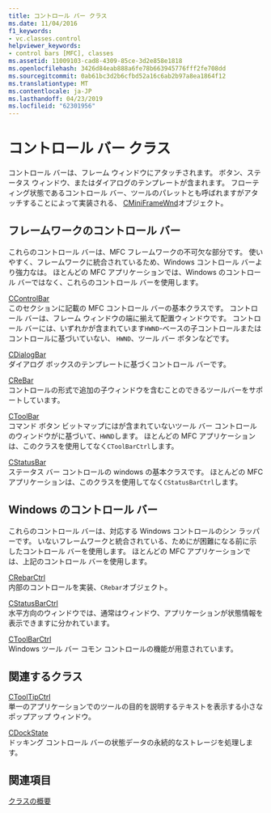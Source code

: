 ```yaml
---
title: コントロール バー クラス
ms.date: 11/04/2016
f1_keywords:
- vc.classes.control
helpviewer_keywords:
- control bars [MFC], classes
ms.assetid: 11009103-cad8-4309-85ce-3d2e858e1818
ms.openlocfilehash: 3426d84eab888a6fe78b663945776fff2fe708dd
ms.sourcegitcommit: 0ab61bc3d2b6cfbd52a16c6ab2b97a8ea1864f12
ms.translationtype: MT
ms.contentlocale: ja-JP
ms.lasthandoff: 04/23/2019
ms.locfileid: "62301956"
---
```

# <a name="control-bar-classes"></a>コントロール バー クラス

コントロール バーは、フレーム ウィンドウにアタッチされます。 ボタン、ステータス ウィンドウ、またはダイアログのテンプレートが含まれます。 フローティング状態であるコントロール バー、ツールのパレットとも呼ばれますがアタッチすることによって実装される、 [CMiniFrameWnd](../mfc/reference/cminiframewnd-class.md)オブジェクト。

## <a name="framework-control-bars"></a>フレームワークのコントロール バー

これらのコントロール バーは、MFC フレームワークの不可欠な部分です。 使いやすく、フレームワークに統合されているため、Windows コントロール バーより強力なは。 ほとんどの MFC アプリケーションでは、Windows のコントロール バーではなく、これらのコントロール バーを使用します。

[CControlBar](../mfc/reference/ccontrolbar-class.md)<br/>
このセクションに記載の MFC コントロール バーの基本クラスです。 コントロール バーは、フレーム ウィンドウの端に揃えて配置ウィンドウです。 コントロール バーには、いずれかが含まれています`HWND`-ベースの子コントロールまたはコントロールに基づいていない、 `HWND`、ツール バー ボタンなどです。

[CDialogBar](../mfc/reference/cdialogbar-class.md)<br/>
ダイアログ ボックスのテンプレートに基づくコントロール バーです。

[CReBar](../mfc/reference/crebar-class.md)<br/>
コントロールの形式で追加の子ウィンドウを含むことのできるツールバーをサポートしています。

[CToolBar](../mfc/reference/ctoolbar-class.md)<br/>
コマンド ボタン ビットマップにはが含まれていないツール バー コントロールのウィンドウがに基づいて、`HWND`します。 ほとんどの MFC アプリケーションは、このクラスを使用してなく`CToolBarCtrl`します。

[CStatusBar](../mfc/reference/cstatusbar-class.md)<br/>
ステータス バー コントロールの windows の基本クラスです。 ほとんどの MFC アプリケーションは、このクラスを使用してなく`CStatusBarCtrl`します。

## <a name="windows-control-bars"></a>Windows のコントロール バー

これらのコントロール バーは、対応する Windows コントロールのシン ラッパーです。 いないフレームワークと統合されている、ためにが困難になる前に示したコントロール バーを使用します。 ほとんどの MFC アプリケーションでは、上記のコントロール バーを使用します。

[CRebarCtrl](../mfc/reference/crebarctrl-class.md)<br/>
内部のコントロールを実装、`CRebar`オブジェクト。

[CStatusBarCtrl](../mfc/reference/cstatusbarctrl-class.md)<br/>
水平方向のウィンドウでは、通常はウィンドウ、アプリケーションが状態情報を表示できますに分かれています。

[CToolBarCtrl](../mfc/reference/ctoolbarctrl-class.md)<br/>
Windows ツール バー コモン コントロールの機能が用意されています。

## <a name="related-classes"></a>関連するクラス

[CToolTipCtrl](../mfc/reference/ctooltipctrl-class.md)<br/>
単一のアプリケーションでのツールの目的を説明するテキストを表示する小さなポップアップ ウィンドウ。

[CDockState](../mfc/reference/cdockstate-class.md)<br/>
ドッキング コントロール バーの状態データの永続的なストレージを処理します。

## <a name="see-also"></a>関連項目

[クラスの概要](../mfc/class-library-overview.md)
